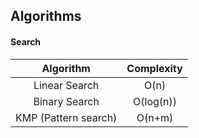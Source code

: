 ## Algorithms

#### Search
| Algorithm | Complexity |
|:---:|:---:|
| Linear Search | O(n) |
| Binary Search | O(log(n)) |
| KMP (Pattern search) | O(n+m) |